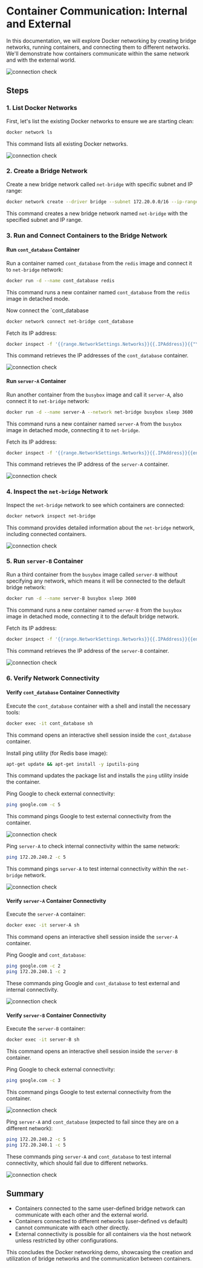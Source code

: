# Container Communication: Internal and External

In this documentation, we will explore Docker networking by creating bridge networks, running containers, and connecting them to different networks. We'll demonstrate how containers communicate within the same network and with the external world. 

![connection check](./images/5.png)

## Steps

### 1. List Docker Networks

First, let's list the existing Docker networks to ensure we are starting clean:

```bash
docker network ls
```
This command lists all existing Docker networks.


![connection check](./images/out-5.png)

### 2. Create a Bridge Network

Create a new bridge network called `net-bridge` with specific subnet and IP range:

```bash
docker network create --driver bridge --subnet 172.20.0.0/16 --ip-range 172.20.240.0/24 net-bridge
```
This command creates a new bridge network named `net-bridge` with the specified subnet and IP range.

### 3. Run and Connect Containers to the Bridge Network

#### Run `cont_database` Container

Run a container named `cont_database` from the `redis` image and connect it to `net-bridge` network:

```bash
docker run -d --name cont_database redis
```

This command runs a new container named `cont_database` from the `redis` image in detached mode.

Now connect the `cont_database

```bash
docker network connect net-bridge cont_database
```

Fetch its IP address:

```bash
docker inspect -f '{{range.NetworkSettings.Networks}}{{.IPAddress}}{{"\n"}}{{end}}' cont_database
```
This command retrieves the IP addresses of the `cont_database` container.

![connection check](./images/out-6.png)
#### Run `server-A` Container

Run another container from the `busybox` image and call it `server-A`, also connect it to `net-bridge` network:

```bash
docker run -d --name server-A --network net-bridge busybox sleep 3600
```
This command runs a new container named `server-A` from the `busybox` image in detached mode, connecting it to `net-bridge`.

Fetch its IP address:

```bash
docker inspect -f '{{range.NetworkSettings.Networks}}{{.IPAddress}}{{end}}' server-A
```
This command retrieves the IP address of the `server-A` container.

![connection check](./images/out-7.png)

### 4. Inspect the `net-bridge` Network

Inspect the `net-bridge` network to see which containers are connected:

```bash
docker network inspect net-bridge
```
This command provides detailed information about the `net-bridge` network, including connected containers.

![connection check](./images/out-11.png)

### 5. Run `server-B` Container

Run a third container from the `busybox` image called `server-B` without specifying any network, which means it will be connected to the default bridge network:

```bash
docker run -d --name server-B busybox sleep 3600
```
This command runs a new container named `server-B` from the `busybox` image in detached mode, connecting it to the default bridge network.

Fetch its IP address:

```bash
docker inspect -f '{{range.NetworkSettings.Networks}}{{.IPAddress}}{{end}}' server-B
```
This command retrieves the IP address of the `server-B` container.

![connection check](./images/out-8.png)

### 6. Verify Network Connectivity

#### Verify `cont_database` Container Connectivity

Execute the `cont_database` container with a shell and install the necessary tools:

```bash
docker exec -it cont_database sh
```
This command opens an interactive shell session inside the `cont_database` container.

Install ping utility (for Redis base image):

```bash
apt-get update && apt-get install -y iputils-ping
```
This command updates the package list and installs the `ping` utility inside the container.

Ping Google to check external connectivity:

```bash
ping google.com -c 5
```
This command pings Google to test external connectivity from the container.

![connection check](./images/out-10.png)

Ping `server-A` to check internal connectivity within the same network:

```bash
ping 172.20.240.2 -c 5
```
This command pings `server-A` to test internal connectivity within the `net-bridge` network.

![connection check](./images/out-9.png)

#### Verify `server-A` Container Connectivity

Execute the `server-A` container:

```bash
docker exec -it server-A sh
```
This command opens an interactive shell session inside the `server-A` container.

Ping Google and `cont_database`:

```bash
ping google.com -c 2
ping 172.20.240.1 -c 2
```
These commands ping Google and `cont_database` to test external and internal connectivity.

![connection check](./images/out-13.png)

#### Verify `server-B` Container Connectivity

Execute the `server-B` container:

```bash
docker exec -it server-B sh
```
This command opens an interactive shell session inside the `server-B` container.

Ping Google to check external connectivity:

```bash
ping google.com -c 3
```
This command pings Google to test external connectivity from the container.

![connection check](./images/out-14.png)

Ping `server-A` and `cont_database` (expected to fail since they are on a different network):

```bash
ping 172.20.240.2 -c 5
ping 172.20.240.1 -c 5
```
These commands ping `server-A` and `cont_database` to test internal connectivity, which should fail due to different networks.

![connection check](./images/out-12.png)

## Summary

- Containers connected to the same user-defined bridge network can communicate with each other and the external world.
- Containers connected to different networks (user-defined vs default) cannot communicate with each other directly.
- External connectivity is possible for all containers via the host network unless restricted by other configurations.

This concludes the Docker networking demo, showcasing the creation and utilization of bridge networks and the communication between containers.